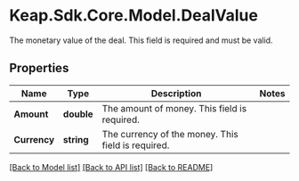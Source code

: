# Keap.Sdk.Core.Model.DealValue
The monetary value of the deal. This field is required and must be valid.

## Properties

Name | Type | Description | Notes
------------ | ------------- | ------------- | -------------
**Amount** | **double** | The amount of money. This field is required. | 
**Currency** | **string** | The currency of the money. This field is required. | 

[[Back to Model list]](../README.md#documentation-for-models) [[Back to API list]](../README.md#documentation-for-api-endpoints) [[Back to README]](../README.md)

